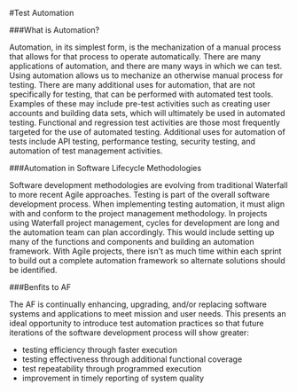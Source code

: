 #Test Automation

###What is Automation?

Automation, in its simplest form, is the mechanization of a manual process that allows for that process to operate automatically. There are many applications 
of automation, and there are many ways in which we can test. Using automation allows us to mechanize an otherwise manual process for testing. There are many 
additional uses for automation, that are not specifically for testing, that can be performed with automated test tools. Examples of these may include pre-test 
activities such as creating user accounts and building data sets, which will ultimately be used in automated testing. Functional and regression test activities 
are those most  frequently targeted for the use of automated testing. Additional uses for automation of tests include API testing, performance testing, security 
testing, and automation of test management activities.

###Automation in Software Lifecycle Methodologies

Software development methodologies are evolving from traditional Waterfall to more recent Agile approaches. Testing is part of the overall software development 
process. When implementing testing automation, it must align with and conform to the project management methodology. In projects using Waterfall project management, 
cycles for development are long and the automation team can plan accordingly. This would include setting up many of the functions and components and building an 
automation framework. With Agile projects, there isn't as much time within each sprint to build out a complete automation framework so alternate solutions should 
be identified.

###Benfits to AF

The AF is continually enhancing, upgrading, and/or replacing software systems and applications to meet mission and user needs. This presents an ideal opportunity 
to introduce test automation practices so that future iterations of the software development process will show greater:<br/>

-	testing efficiency through faster execution<br/>
-	testing effectiveness through additional functional coverage<br/>
-	test repeatability through programmed execution<br/>
-	improvement in timely reporting of system quality<br/>



